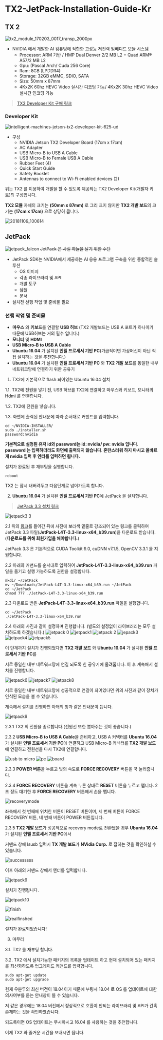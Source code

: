 # TX2-JetPack-Installation-Guide-Kr

## TX 2
![tx2_module_170203_0017_transp_2000px](https://user-images.githubusercontent.com/35001605/48240171-24581a80-e415-11e8-838d-a77551b386b4.png)
* NVIDIA 에서 개발한 AI 컴퓨팅에 적합한 고성능 저전력 임베디드 모듈 시스템
  * Processor: ARM 기반 / HMP Dual Denver 2/2 MB L2 + Quad ARM® A57/2 MB L2
  * Gpu: (Pascal Arch/ Cuda 256 Core)
  * Ram: 8GB (LPDDR4)
  * Storage: 32GB eMMC, SDIO, SATA
  * Size: 50mm x 87mm
  * 4Kx2K 60hz HEVC Video 실시간 디코딩 가능/ 4Kx2K 30hz HEVC Video 실시간 인코딩 가능
  
>[TX2 Developer Kit 구매 링크](http://www.mdsshop.co.kr/product/detail.html?product_no=98&cate_no=43&display_group=1)
  
### Developer Kit
![intelligent-machines-jetson-tx2-developer-kit-625-ud](https://user-images.githubusercontent.com/35001605/48240330-caa42000-e415-11e8-95e3-9cde11624f16.jpg)

* 구성
  * NVIDIA Jetson TX2 Developer Board (17cm x 17cm)
  * AC Adapter
  * USB Micro-B to USB A Cable
  * USB Micro-B to Female USB A Cable
  * Rubber Feet (4)
  * Quick Start Guide
  * Safety Booklet
  * Antennas to connect to Wi-Fi enabled devices (2)

위는 TX2 를 이용하여 개발을 할 수 있도록 제공되는 TX2 Developer Kit(개발자 키트)의 구성입니다.

**TX2 모듈** 자체의 크기는 **(50mm x 87mm)** 로 그리 크지 않지만 **TX2 개발 보드**의 크기는 **(17cm x 17cm)** 으로 상당히 큽니다.

![20181109_100614](https://user-images.githubusercontent.com/35001605/48244426-0dbbbe80-e429-11e8-836a-c2ef39ffcb95.jpg)

## JetPack
![jetpack_falcon](https://user-images.githubusercontent.com/35001605/48244860-3c3a9900-e42b-11e8-8689-c490225d0fea.jpg)
~~JetPack 은 사실 하늘을 날기 위한 수단~~ 
* JetPack SDK는 NVIDIA에서 제공하는 AI 응용 프로그램 구축을 위한 종합적인 솔루션
  * OS 이미지
  * 각종 라이브러리 및 API
  * 개발 도구
  * 샘플
  * 문서
* 설치전 선행 작업 및 준비물 필요

### 선행 작업 및 준비물
* **마우스** 와 **키보드**를 연결할 **USB 허브** (TX2 개발보드는 USB A 포트가 하나이기 때문에 USB허브는 거의 필수 입니다.)
* **모니터** 및 **HDMI**
* **USB Micro-B to USB A Cable**
* **Ubuntu 16.04** 가 설치된 **인텔 프로세서 기반 PC**(가급적이면 가상머신이 아닌 직접 설치하는 것을 추천합니다.)
* **Ubuntu 16.04** 가 설치된 **인텔 프로세서 기반 PC** 와 **TX2 개발 보드**를 동일한 내부 네트워크망에 연결하기 위한 공유기

1. TX2에 기본적으로 flash 되어있는 Ubuntu 16.04 설치

1.1. TX2에 전원을 넣기 전, USB 허브를 TX2에 연결하고 마우스와 키보드, 모니터의 Hdmi 를 연결합니다.
  
1.2. TX2에 전원을 넣습니다.
 
1.3. 화면에 출력된 안내문에 따라 순서대로 커맨드를 입력합니다.
 ```
 cd ~/NVIDIA-INSTALLER/
 sudo ./installer.sh
 password:nvidia
 ```
**기본적으로 설정된 유저 id와 password는 id: nvidia/ pw: nvidia 입니다.**
**password 는 입력하더라도 화면에 출력되지 않습니다. 혼란스러워 하지 마시고 올바르게 nvidia 입력 후 엔터를 입력하면 됩니다.**
 
 설치가 완료된 후 재부팅을 실행합니다.
 ```
 reboot
 ```

TX2 는 잠시 내버려두고 다음단계로 넘어가도록 합니다.

2. **Ubuntu 16.04** 가 설치된 **인텔 프로세서 기반 PC**에 JetPack 을 설치합니다.

>[JetPack 3.3 설치 링크](https://developer.nvidia.com/embedded/jetpack)

![jetpack3 3](https://user-images.githubusercontent.com/35001605/48245783-f59b6d80-e42f-11e8-88be-bb99fa084a77.png)

2.1 위의 [링크](https://developer.nvidia.com/embedded/jetpack)를 들어간 뒤에 사진에 보라색 밑줄로 강조되어 있는 링크를 클릭하여 JetPack 3.3 파일(**JetPack-L4T-3.3-linux-x64_b39.run**)을 다운로드 받습니다.(**다운로드를 위해 회원가입을 해야합니다.**)

JetPack 3.3 은 기본적으로 CUDA Toolkit 9.0, cuDNN v7.1.5, OpenCV 3.3.1 을 지원합니다. 


2.2 아래의 커맨드를 순서대로 입력하여 **JetPack-L4T-3.3-linux-x64_b39.run** 파일을 옮기고 실행 가능하도록 
권한을 설정합니다.
 
```
mkdir ~/JetPack
mv ~/Downloads/JetPack-L4T-3.3-linux-x64_b39.run ~/JetPack
cd ~/JetPack
chmod 777 ./JetPack-L4T-3.3-linux-x64_b39.run
```

2.3 다운로드 받은 **JetPack-L4T-3.3-linux-x64_b39.run** 파일을 실행합니다.
```
cd ~/JetPack
./JetPack-L4T-3.3-linux-x64_b39.run
```
2.4 아래의 사진과 같이 설정하며 진행합니다. (별도의 설정없이 라이브러리는 모두 설치하도록 하겠습니다.)
![jetpack 0](https://user-images.githubusercontent.com/35001605/48248885-6d6f9500-e43c-11e8-8a34-0f67fafd086f.png)
![jetpack1](https://user-images.githubusercontent.com/35001605/48248998-e242cf00-e43c-11e8-9536-b32d2d55fe22.png)
![jetpack 2](https://user-images.githubusercontent.com/35001605/48249006-e7a01980-e43c-11e8-9bfa-932c79879235.png)
![jepack3](https://user-images.githubusercontent.com/35001605/48249013-e969dd00-e43c-11e8-8c81-310e0360f6dc.png)
![jetpack4](https://user-images.githubusercontent.com/35001605/48249014-ea9b0a00-e43c-11e8-89ac-2b5a164aee24.png)
![jetpack5](https://user-images.githubusercontent.com/35001605/48249840-9c3b3a80-e43f-11e8-907d-13e6cbed451b.png)

이 단계까지 설치가 진행되었다면 **TX2 개발 보드** 와 **Ubuntu 16.04** 가 설치된 **인텔 프로세서 기반 PC**를 

서로 동일한 내부 네트워크망에 연결 되도록 한 공유기에 물려줍니다. 이 후 계속해서 설치를 진행합니다.


![jetpack6](https://user-images.githubusercontent.com/35001605/48250048-503cc580-e440-11e8-8c2d-f6fa27cbb616.png)
![jetpack7](https://user-images.githubusercontent.com/35001605/48250102-82e6be00-e440-11e8-948d-19660d8c219d.png)
![jetpack8](https://user-images.githubusercontent.com/35001605/48250232-f25cad80-e440-11e8-95cd-a1265659c67c.png)

서로 동일한 내부 네트워크망에 성공적으로 연결이 되어있다면 위의 사진과 같이 장치가 인식된 모습을 볼 수 있습니다. 

계속해서 설치를 진행하면 아래의 창과 같은 안내문이 뜹니다.

![jetpack9](https://user-images.githubusercontent.com/35001605/48250277-1ae4a780-e441-11e8-8240-7699b11ee245.png)


2.3.1 TX2 의 전원을 종료합니다.(전원선 또한 뽑아주는 것이 좋습니다.)

2.3.2 **USB Micro-B to USB A Cable**을 준비하고, USB A 커넥터를 **Ubuntu 16.04** 가 설치된 **인텔 프로세서 기반 PC**에 연결하고 USB Micro-B 커넥터를 **TX2 개발 보드**에 연결하고 전원선을 다시 TX2에 연결합니다.

![usb to micro](https://user-images.githubusercontent.com/35001605/48250862-18834d00-e443-11e8-8bad-6b06bf06306c.jpg)
![pc](https://user-images.githubusercontent.com/35001605/48250865-19b47a00-e443-11e8-89ce-a06c6adc8a61.jpg)
![board](https://user-images.githubusercontent.com/35001605/48250866-1ae5a700-e443-11e8-88d0-b2e4f1e8f5b7.jpg)

2.3.3 **POWER 버튼**을 누르고 빛의 속도로 **FORCE RECOVERY** 버튼을 꾹 눌러줍니다.

2.3.4 **FORCE RECOVERY** 버튼을 계속 누른 상태로 **RESET** 버튼을 누르고 뗍니다. 2초 정도 대기한 후 **FORCE RECOVERY** 버튼에서 손을 뗍니다.

![recoverymode](https://user-images.githubusercontent.com/35001605/48252005-dd831880-e446-11e8-8ddb-4985dc4d7511.gif)


좌측에서 첫 번째에 위치한 버튼이 RESET 버튼이며, 세 번째 버튼이 FORCE RECOVERY 버튼, 네 번째 버튼이 POWER  버튼입니다.

2.3.5 **TX2 개발 보드**가 성공적으로 recovery mode로 전환됐을 경우 **Ubuntu 16.04** 가 설치된 **인텔 프로세서 기반 PC**에서 

커맨드 창에 lsusb 입력시 **TX 개발 보드**가 **NVidia Corp.** 로 잡히는 것을 확인하실 수 있습니다.

![successsss](https://user-images.githubusercontent.com/35001605/48252417-0fe14580-e448-11e8-8d93-a59fd9114fbc.png)


이후 아래의 커맨드 창에서 엔터를 입력합니다.

![jetpack9](https://user-images.githubusercontent.com/35001605/48250277-1ae4a780-e441-11e8-8240-7699b11ee245.png)


설치가 진행됩니다.

![jetpack10](https://user-images.githubusercontent.com/35001605/48252522-5a62c200-e448-11e8-861f-8a7bd94fd9ef.png)

![finish](https://user-images.githubusercontent.com/35001605/48253807-93e8fc80-e44b-11e8-8426-3ee2b0b662cb.png)

![realfinshed](https://user-images.githubusercontent.com/35001605/48253955-f215df80-e44b-11e8-8122-87a2fa568491.png)

설치가 완료되었습니다!

3. 마무리

3.1. TX2 를 재부팅 합니다.

3.2. TX2 에서 설치가능한 패키지의 목록을 업데이트 하고 현재 설치되어 있는 패키지를 최신화하도록 업그레이드 커맨드를 입력합니다.
```
sudo apt-get update
sudo apt-get upgrade
```

현재 우분투의 최신 버전이 18.04이기 때문에 부팅시 18.04 로 OS 를 업데이트에 대한 의사여부를 묻는 안내창이 뜰 수 있습니다.

저 같은 경우에는 18.04 버전에서 정상적으로 호환이 안되는 라이브러리 및 API가 간혹 존재하는 것을 확인하였습니다.

되도록이면 OS 업데이트는 무시하시고 16.04 를 사용하는 것을 추천합니다.

이제 TX2 와 즐거운 시간을 보내시면 됩니다.
